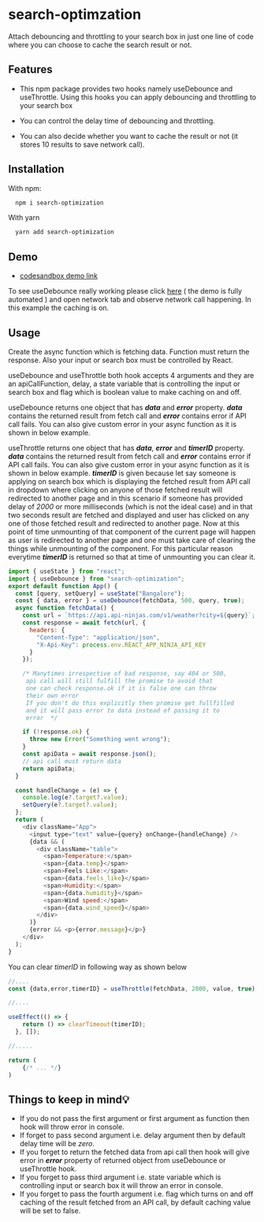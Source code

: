 
# search-optimzation

 Attach debouncing and throttling to your search box in just one line of code where you can choose to cache the search result or not.


## Features

- This npm package provides two hooks namely useDebounce and useThrottle. Using this hooks you can apply debouncing and throttling to your search box

- You can control the delay time of debouncing and throttling.
- You can also decide whether you want to cache the result or not (it stores 10 results to save network call).


## Installation

With npm:

```bash
  npm i search-optimization
```
With yarn
```bash
  yarn add search-optimization
```
## Demo

- [codesandbox demo link](https://codesandbox.io/s/search-optimization-o852up?file=/src/App.js)

To see useDebounce really working please click [here](https://usedebounce-with-caching-demo.netlify.app/) ( the demo is fully automated ) and open network tab and observe network call happening. In this example the caching is on.


## Usage

Create the async function which is fetching data. Function must return the response. Also your input or search box must be controlled by React.

useDebounce and useThrottle both hook accepts 4 arguments and they are an apiCallFunction, delay, a state variable that is controlling the input or search box and flag which is boolean value to make caching on and off.

useDebounce returns one object that has _**data**_ and _**error**_ property.  _**data**_ contains the returned result from fetch call and _**error**_ contains error if API call fails. You can also give custom error in your async function as it is shown in below example.

useThrottle returns one object that has _**data**_, _**error**_ and _**timerID**_ property.  _**data**_ contains the returned result from fetch call and _**error**_ contains error if API call fails. You can also give custom error in your async function as it is shown in below example. _**timerID**_ is given because let say someone is applying on search box which is displaying the fetched result from API call in dropdown where clicking on anyone of those fetched result will redirected to another page and in this scenario if someone has provided delay of _2000_ or more milliseconds (which is not the ideal case) and in that two seconds result are fetched and displayed and user has clicked on any one of those fetched result and redirected to another page. Now at this point of time unmounting of that component of the current page will happen as user is redirected to another page and one must take care of clearing the things while unmounting of the component. For this particular reason everytime _**timerID**_ is returned so that at time of unmounting you can clear it. 


```javascript
import { useState } from "react";
import { useDebounce } from "search-optimization";
export default function App() {
  const [query, setQuery] = useState("Bangalore");
  const { data, error } = useDebounce(fetchData, 500, query, true);
  async function fetchData() {
    const url = `https://api.api-ninjas.com/v1/weather?city=${query}`;
    const response = await fetch(url, {
      headers: {
        "Content-Type": "application/json",
        "X-Api-Key": process.env.REACT_APP_NINJA_API_KEY
      }
    });

    /* Manytimes irrespective of bad response, say 404 or 500,
     api call will still fulfill the promise to avoid that 
     one can check response.ok if it is false one can throw
     their own error
     If you don't do this explicitly then promise get fullfilled
     and it will pass error to data instead of passing it to
     error  */

    if (!response.ok) {
      throw new Error("Something went wrong");
    }
    const apiData = await response.json();
    // api call must return data
    return apiData;
  }

  const handleChange = (e) => {
    console.log(e?.target?.value);
    setQuery(e?.target?.value);
  };
  return (
    <div className="App">
      <input type="text" value={query} onChange={handleChange} />
      {data && (
        <div className="table">
          <span>Temperature:</span>
          <span>{data.temp}</span>
          <span>Feels Like:</span>
          <span>{data.feels_like}</span>
          <span>Humidity:</span>
          <span>{data.humidity}</span>
          <span>Wind speed:</span>
          <span>{data.wind_speed}</span>
        </div>
      )}
      {error && <p>{error.message}</p>}
    </div>
  );
}

```

You can clear _timerID_ in following way as shown below
```javascript
//....
const {data,error,timerID} = useThrottle(fetchData, 2000, value, true);

//....

useEffect(() => {
    return () => clearTimeout(timerID);
  }, []);

//.....

return (
    {/* ... */}
)

```
## Things to keep in mind💡

- If you do not pass the first argument or first argument as function then hook will throw error in console.
- If forget to pass second argument i.e. delay argument then by default delay time will be _zero_.
- If you forget to return the fetched data from api call then hook will give error in _**error**_ property of returned object from useDebounce or useThrottle hook. 
- If you forget to pass third argument i.e. state variable which is controlling input or search box it will throw an error in console.
- If you forget to pass the fourth argument i.e. flag which turns on and off caching of the result fetched from an API call, by default caching value will be set to false.